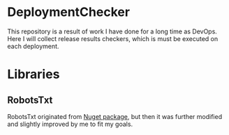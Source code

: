 # DeploymentChecker
This repository is a result of work I have done for a long time as DevOps. Here I will collect release results checkers, which is must be executed on each deployment.

# Libraries

## RobotsTxt

RobotsTxt originated from [Nuget package](https://www.nuget.org/packages/RobotsTxt), but then it was further modified and slightly improved by me to fit my goals.
